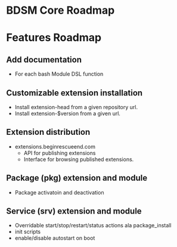 # BDSM Core Roadmap

Features Roadmap
====================

## Add documentation
* For each bash Module DSL function

## Customizable extension installation
* Install extension-head from a given repository url.
* Install extension-$version from a given url.

## Extension distribution
* extensions.beginrescueend.com
  * API for publishing extensions
  * Interface for browsing published extensions.

## Package (pkg) extension and module
* Package activatoin and deactivation

## Service (srv) extension and module
* Overridable start/stop/restart/status actions ala package_install
* init scripts
* enable/disable autostart on boot


